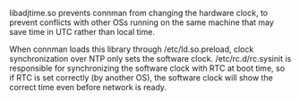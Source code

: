 libadjtime.so prevents connman from changing the hardware clock, to prevent conflicts with other OSs running on the same machine that may save time in UTC rather than local time.

When connman loads this library through /etc/ld.so.preload, clock synchronization over NTP only sets the software clock. /etc/rc.d/rc.sysinit is responsible for synchronizing the software clock with RTC at boot time, so if RTC is set correctly (by another OS), the software clock will show the correct time even before network is ready.
